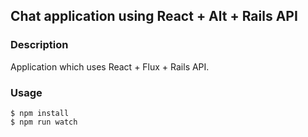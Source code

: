 ## Chat application using React + Alt + Rails API

### Description
Application which uses React + Flux + Rails API.

### Usage
```
$ npm install
$ npm run watch
```

